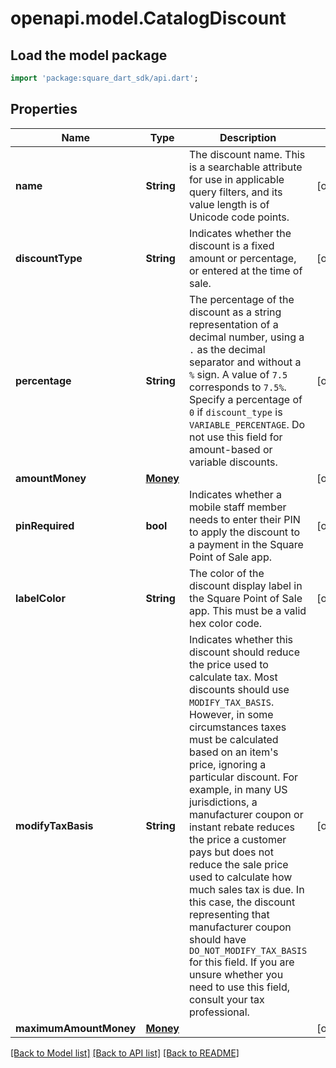 # openapi.model.CatalogDiscount

## Load the model package
```dart
import 'package:square_dart_sdk/api.dart';
```

## Properties
Name | Type | Description | Notes
------------ | ------------- | ------------- | -------------
**name** | **String** | The discount name. This is a searchable attribute for use in applicable query filters, and its value length is of Unicode code points. | [optional] 
**discountType** | **String** | Indicates whether the discount is a fixed amount or percentage, or entered at the time of sale. | [optional] 
**percentage** | **String** | The percentage of the discount as a string representation of a decimal number, using a `.` as the decimal separator and without a `%` sign. A value of `7.5` corresponds to `7.5%`. Specify a percentage of `0` if `discount_type` is `VARIABLE_PERCENTAGE`.  Do not use this field for amount-based or variable discounts. | [optional] 
**amountMoney** | [**Money**](Money.md) |  | [optional] 
**pinRequired** | **bool** | Indicates whether a mobile staff member needs to enter their PIN to apply the discount to a payment in the Square Point of Sale app. | [optional] 
**labelColor** | **String** | The color of the discount display label in the Square Point of Sale app. This must be a valid hex color code. | [optional] 
**modifyTaxBasis** | **String** | Indicates whether this discount should reduce the price used to calculate tax.  Most discounts should use `MODIFY_TAX_BASIS`. However, in some circumstances taxes must be calculated based on an item's price, ignoring a particular discount. For example, in many US jurisdictions, a manufacturer coupon or instant rebate reduces the price a customer pays but does not reduce the sale price used to calculate how much sales tax is due. In this case, the discount representing that manufacturer coupon should have `DO_NOT_MODIFY_TAX_BASIS` for this field.  If you are unsure whether you need to use this field, consult your tax professional. | [optional] 
**maximumAmountMoney** | [**Money**](Money.md) |  | [optional] 

[[Back to Model list]](../README.md#documentation-for-models) [[Back to API list]](../README.md#documentation-for-api-endpoints) [[Back to README]](../README.md)


